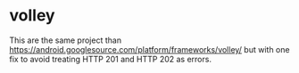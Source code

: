 volley
======

This are the same project than https://android.googlesource.com/platform/frameworks/volley/ but with one fix to avoid treating HTTP 201 and HTTP 202 as errors.
